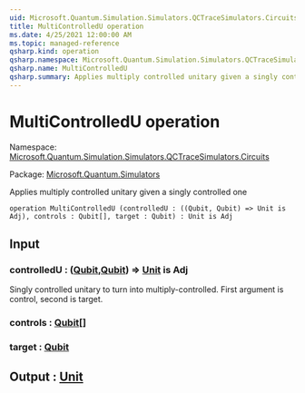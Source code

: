 ```yaml
---
uid: Microsoft.Quantum.Simulation.Simulators.QCTraceSimulators.Circuits.MultiControlledU
title: MultiControlledU operation
ms.date: 4/25/2021 12:00:00 AM
ms.topic: managed-reference
qsharp.kind: operation
qsharp.namespace: Microsoft.Quantum.Simulation.Simulators.QCTraceSimulators.Circuits
qsharp.name: MultiControlledU
qsharp.summary: Applies multiply controlled unitary given a singly controlled one
---
```


# MultiControlledU operation

Namespace: [Microsoft.Quantum.Simulation.Simulators.QCTraceSimulators.Circuits](xref:Microsoft.Quantum.Simulation.Simulators.QCTraceSimulators.Circuits)

Package: [Microsoft.Quantum.Simulators](https://nuget.org/packages/Microsoft.Quantum.Simulators)


Applies multiply controlled unitary given a singly controlled one

```qsharp
operation MultiControlledU (controlledU : ((Qubit, Qubit) => Unit is Adj), controls : Qubit[], target : Qubit) : Unit is Adj
```


## Input

### controlledU : ([Qubit](xref:microsoft.quantum.qsharp.valueliterals#qubit-literals),[Qubit](xref:microsoft.quantum.qsharp.valueliterals#qubit-literals)) => [Unit](xref:microsoft.quantum.qsharp.valueliterals#unit-literal)  is Adj

Singly controlled unitary to turn into multiply-controlled.First argument is control, second is target.


### controls : [Qubit](xref:microsoft.quantum.qsharp.valueliterals#qubit-literals)[]




### target : [Qubit](xref:microsoft.quantum.qsharp.valueliterals#qubit-literals)





## Output : [Unit](xref:microsoft.quantum.qsharp.valueliterals#unit-literal)


